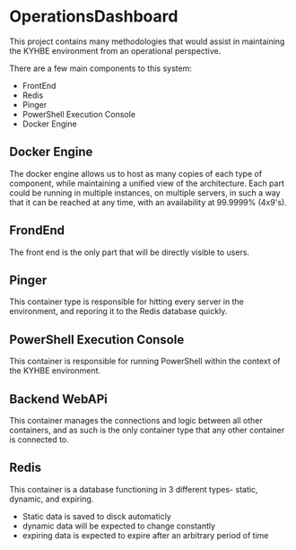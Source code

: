 # OperationsDashboard
This project contains many methodologies that would assist in maintaining the KYHBE environment from an operational perspective.


There are a few main components to this system:
 - FrontEnd
 - Redis
 - Pinger
 - PowerShell Execution Console
 - Docker Engine




## Docker Engine
The docker engine allows us to host as many copies of each type of component, while maintaining a unified view of the architecture.
Each part could be running in multiple instances, on multiple servers, in such a way that it can be reached at any time, with an availability at 99.9999% (4x9's).

## FrondEnd
The front end is the only part that will be directly visible to users.

## Pinger
This container type is responsible for hitting every server in the environment, and reporing it to the Redis database quickly.

## PowerShell Execution Console
This container is responsible for running PowerShell within the context of the KYHBE environment.

## Backend WebAPi
This container manages the connections and logic between all other containers, and as such is the only container type that any other container is connected to.

## Redis
This container is a database functioning in 3 different types- static, dynamic, and expiring.
 - Static data is saved to disck automaticly
 - dynamic data will be expected to change constantly
 - expiring data is expected to expire after an arbitrary period of time

